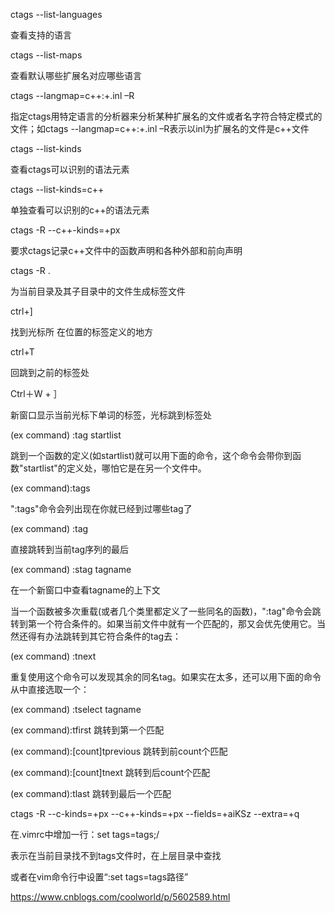 ctags --list-languages

查看支持的语言

ctags --list-maps

查看默认哪些扩展名对应哪些语言

ctags --langmap=c++:+.inl –R

指定ctags用特定语言的分析器来分析某种扩展名的文件或者名字符合特定模式的文件；如ctags --langmap=c++:+.inl –R表示以inl为扩展名的文件是c++文件

ctags --list-kinds

查看ctags可以识别的语法元素

ctags --list-kinds=c++

单独查看可以识别的c++的语法元素

ctags -R --c++-kinds=+px

要求ctags记录c++文件中的函数声明和各种外部和前向声明



ctags -R .

为当前目录及其子目录中的文件生成标签文件

ctrl+]

找到光标所 在位置的标签定义的地方

ctrl+T

回跳到之前的标签处

Ctrl＋W + ］

新窗口显示当前光标下单词的标签，光标跳到标签处

(ex command) :tag startlist

跳到一个函数的定义(如startlist)就可以用下面的命令，这个命令会带你到函数"startlist"的定义处，哪怕它是在另一个文件中。

(ex command):tags

":tags"命令会列出现在你就已经到过哪些tag了

(ex command) :tag

直接跳转到当前tag序列的最后

(ex command) :stag tagname

在一个新窗口中查看tagname的上下文



当一个函数被多次重载(或者几个类里都定义了一些同名的函数)，":tag"命令会跳转到第一个符合条件的。如果当前文件中就有一个匹配的，那又会优先使用它。当然还得有办法跳转到其它符合条件的tag去：

(ex command) :tnext

重复使用这个命令可以发现其余的同名tag。如果实在太多，还可以用下面的命令从中直接选取一个：

(ex command) :tselect tagname

(ex command):tfirst  跳转到第一个匹配

(ex command):[count]tprevious   跳转到前count个匹配

(ex command):[count]tnext      跳转到后count个匹配

(ex command):tlast       跳转到最后一个匹配







ctags -R --c-kinds=+px --c++-kinds=+px --fields=+aiKSz --extra=+q



在.vimrc中增加一行：set tags=tags;/

表示在当前目录找不到tags文件时，在上层目录中查找

或者在vim命令行中设置“:set tags=tags路径”







https://www.cnblogs.com/coolworld/p/5602589.html